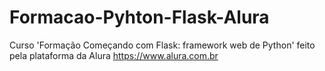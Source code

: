 # Formacao-Pyhton-Flask-Alura
 Curso 'Formação Começando com Flask: framework web de Python' feito pela plataforma da Alura <https://www.alura.com.br>
